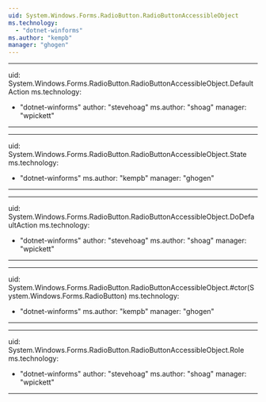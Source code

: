 ```yaml
---
uid: System.Windows.Forms.RadioButton.RadioButtonAccessibleObject
ms.technology: 
  - "dotnet-winforms"
ms.author: "kempb"
manager: "ghogen"
---
```


---
uid: System.Windows.Forms.RadioButton.RadioButtonAccessibleObject.DefaultAction
ms.technology: 
  - "dotnet-winforms"
author: "stevehoag"
ms.author: "shoag"
manager: "wpickett"
---

---
uid: System.Windows.Forms.RadioButton.RadioButtonAccessibleObject.State
ms.technology: 
  - "dotnet-winforms"
ms.author: "kempb"
manager: "ghogen"
---

---
uid: System.Windows.Forms.RadioButton.RadioButtonAccessibleObject.DoDefaultAction
ms.technology: 
  - "dotnet-winforms"
author: "stevehoag"
ms.author: "shoag"
manager: "wpickett"
---

---
uid: System.Windows.Forms.RadioButton.RadioButtonAccessibleObject.#ctor(System.Windows.Forms.RadioButton)
ms.technology: 
  - "dotnet-winforms"
ms.author: "kempb"
manager: "ghogen"
---

---
uid: System.Windows.Forms.RadioButton.RadioButtonAccessibleObject.Role
ms.technology: 
  - "dotnet-winforms"
author: "stevehoag"
ms.author: "shoag"
manager: "wpickett"
---
